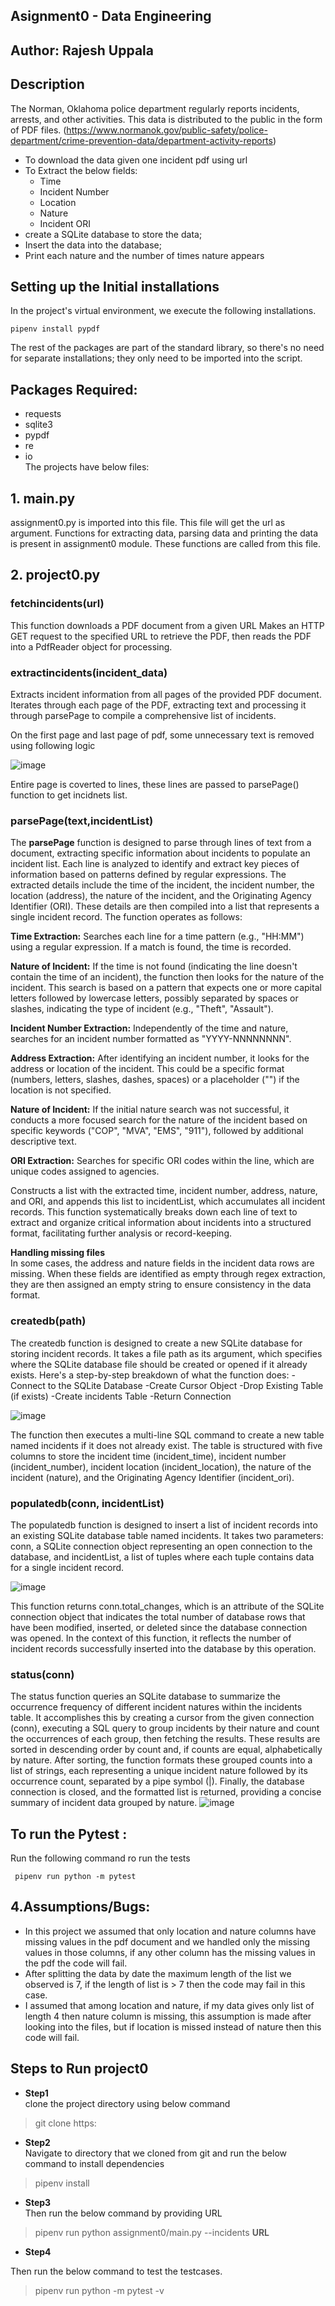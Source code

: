 ## Asignment0 - Data Engineering

## Author: Rajesh Uppala

## Description

The Norman, Oklahoma police department regularly reports incidents, arrests, and other activities. This data is distributed to the public in the form of PDF files. (https://www.normanok.gov/public-safety/police-department/crime-prevention-data/department-activity-reports)

- To download the data given one incident pdf using url
- To Extract the below fields:
  - Time
  - Incident Number
  - Location
  - Nature
  - Incident ORI
- create a SQLite database to store the data;
- Insert the data into the database;
- Print each nature and the number of times nature appears

## Setting up the Initial installations 
In the project's virtual environment, we execute the following installations. 
~~~
pipenv install pypdf
~~~
The rest of the packages are part of the standard library, so there's no need for separate installations; they only need to be imported into the script.


## Packages Required:

- requests
- sqlite3
- pypdf
- re
- io
\
The projects have below files: 
## 1. main.py 
 
assignment0.py is imported into this file.
This file will get the url as argument. 
Functions for extracting data, parsing data and printing the data is present in assignment0 module. These functions are called from this file.

## 2. project0.py

### **fetchincidents(url)**

This function downloads a PDF document from a given URL
Makes an HTTP GET request to the specified URL to retrieve the PDF, then reads the PDF into a PdfReader object for processing.

### **extractincidents(incident_data)**

Extracts incident information from all pages of the provided PDF document.
Iterates through each page of the PDF, extracting text and processing it through parsePage to compile a comprehensive list of incidents.

On the first page and last page of pdf, some unnecessary text is removed using following logic

![image](https://github.com/rajeshuppala1449/EPAM_git/assets/48644047/adb1b3fb-5b13-40e9-8431-ce467812d23b)

Entire page is coverted to lines, these lines are passed to parsePage() function to get incidnets list.

### **parsePage(text,incidentList)**

The **parsePage** function is designed to parse through lines of text from a document, extracting specific information about incidents to populate an incident list. Each line is analyzed to identify and extract key pieces of information based on patterns defined by regular expressions. The extracted details include the time of the incident, the incident number, the location (address), the nature of the incident, and the Originating Agency Identifier (ORI). These details are then compiled into a list that represents a single incident record. The function operates as follows:

**Time Extraction:** Searches each line for a time pattern (e.g., "HH:MM") using a regular expression. If a match is found, the time is recorded.

**Nature of Incident:** If the time is not found (indicating the line doesn't contain the time of an incident), the function then looks for the nature of the incident. This search is based on a pattern that expects one or more capital letters followed by lowercase letters, possibly separated by spaces or slashes, indicating the type of incident (e.g., "Theft", "Assault").

**Incident Number Extraction:** Independently of the time and nature, searches for an incident number formatted as "YYYY-NNNNNNNN".

**Address Extraction:** After identifying an incident number, it looks for the address or location of the incident. This could be a specific format (numbers, letters, slashes, dashes, spaces) or a placeholder ("<UNKNOWN>") if the location is not specified.

**Nature of Incident:** If the initial nature search was not successful, it conducts a more focused search for the nature of the incident based on specific keywords ("COP", "MVA", "EMS", "911"), followed by additional descriptive text.

**ORI Extraction:** Searches for specific ORI codes within the line, which are unique codes assigned to agencies.

Constructs a list with the extracted time, incident number, address, nature, and ORI, and appends this list to incidentList, which accumulates all incident records.
This function systematically breaks down each line of text to extract and organize critical information about incidents into a structured format, facilitating further analysis or record-keeping.



**Handling missing files**
<br>
In some cases, the address and nature fields in the incident data rows are missing. When these fields are identified as empty through regex extraction, they are then assigned an empty string to ensure consistency in the data format.

### **createdb(path)**


The createdb function is designed to create a new SQLite database for storing incident records. It takes a file path as its argument, which specifies where the SQLite database file should be created or opened if it already exists. Here's a step-by-step breakdown of what the function does:
-Connect to the SQLite Database
-Create Cursor Object
-Drop Existing Table (if exists)
-Create incidents Table
-Return Connection

![image](https://github.com/rajeshuppala1449/EPAM_git/assets/48644047/da903d11-bb11-4ccc-bf31-f04dc4e6ad19)
<br>

The function then executes a multi-line SQL command to create a new table named incidents if it does not already exist. The table is structured with five columns to store the incident time (incident_time), incident number (incident_number), incident location (incident_location), the nature of the incident (nature), and the Originating Agency Identifier (incident_ori).

### **populatedb(conn, incidentList)**

The populatedb function is designed to insert a list of incident records into an existing SQLite database table named incidents. It takes two parameters: conn, a SQLite connection object representing an open connection to the database, and incidentList, a list of tuples where each tuple contains data for a single incident record. 

![image](https://github.com/rajeshuppala1449/EPAM_git/assets/48644047/dbc2bd1a-7741-4ab9-8bf6-01c2f4344cff)
<br>

This function returns conn.total_changes, which is an attribute of the SQLite connection object that indicates the total number of database rows that have been modified, inserted, or deleted since the database connection was opened. In the context of this function, it reflects the number of incident records successfully inserted into the database by this operation.

### **status(conn)**

The status function queries an SQLite database to summarize the occurrence frequency of different incident natures within the incidents table. It accomplishes this by creating a cursor from the given connection (conn), executing a SQL query to group incidents by their nature and count the occurrences of each group, then fetching the results. These results are sorted in descending order by count and, if counts are equal, alphabetically by nature. After sorting, the function formats these grouped counts into a list of strings, each representing a unique incident nature followed by its occurrence count, separated by a pipe symbol (|). Finally, the database connection is closed, and the formatted list is returned, providing a concise summary of incident data grouped by nature.
![image](https://github.com/rajeshuppala1449/EPAM_git/assets/48644047/347b2ac1-d98c-40bf-8438-8d6356c5187a)
<br>

## To run the Pytest : 
Run the following command ro run the tests
~~~
 pipenv run python -m pytest
~~~

## 4.Assumptions/Bugs:

- In this project we assumed that only location and nature columns have missing values in the pdf document and we handled only the missing values in those columns, if any other column has the missing values in the pdf the code will fail. 
- After splitting the data by date the maximum length of the list we observed is 7, if the length of list is > 7 then the code may fail in this case.
- I assumed that among location and nature, if my data gives only list of length 4 then nature column is missing, this assumption is made after looking into the files, but if location is missed instead of nature then this code will fail.


## Steps to Run project0

- **Step1** \
clone the project directory using below command 
> git clone  https:

- **Step2** \
Navigate to directory that we cloned from git and run the below command to install dependencies

> pipenv install

- **Step3** \
Then run the below command by providing URL

> pipenv run python assignment0/main.py --incidents **URL**

- **Step4** 

Then run the below command to test the testcases. 

> pipenv run python -m pytest -v

